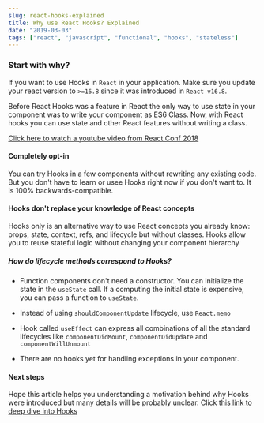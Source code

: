 ```yaml
---
slug: react-hooks-explained
title: Why use React Hooks? Explained
date: "2019-03-03"
tags: ["react", "javascript", "functional", "hooks", "stateless"]
---
```


### Start with why?

If you want to use Hooks in `React` in your application. Make sure you update your react version to `>=16.8` since it was introduced in `React v16.8`.

Before React Hooks was a feature in React the only way to use state in your component was to write your component as ES6 Class. Now, with React hooks you can use state and other React features without writing a class.

[Click here to watch a youtube video from React Conf 2018](https://www.youtube.com/watch?v=dpw9EHDh2bM)

#### Completely opt-in

You can try Hooks in a few components without rewriting any existing code. But you don't have to learn or usee Hooks right now if you don't want to. It is 100% backwards-compatible.

#### Hooks don't replace your knowledge of React concepts

Hooks only is an alternative way to use React concepts you already know: props, state, context, refs, and lifecycle but without classes. Hooks allow you to reuse stateful logic without changing your component hierarchy

##### How do lifecycle methods correspond to Hooks?

- Function components don't need a constructor. You can initialize the state in the `useState` call. If a computing the initial state is expensive, you can pass a function to `useState`.

- Instead of using `shouldComponentUpdate` lifecycle, use `React.memo`

- Hook called `useEffect` can express all combinations of all the standard lifecycles like `componentDidMount`, `componentDidUpdate` and `componentWillUnmount`

- There are no hooks yet for handling exceptions in your component.

#### Next steps

Hope this article helps you understanding a motivation behind why Hooks were introduced but many details will be probably unclear. Click [this link to deep dive into Hooks](https://reactjs.org/docs/hooks-overview.html)
